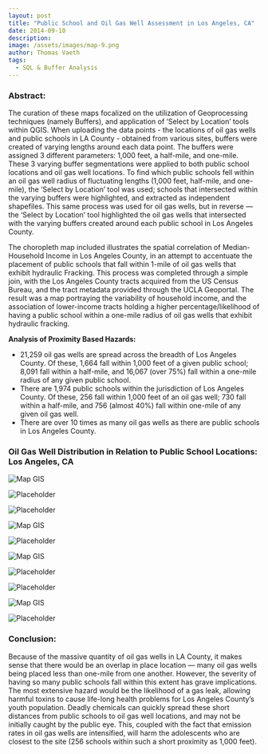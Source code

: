 ```yaml
---
layout: post
title: "Public School and Oil Gas Well Assessment in Los Angeles, CA" 
date: 2014-09-10
description: 
image: /assets/images/map-9.png
author: Thomas Vaeth
tags: 
  - SQL & Buffer Analysis
---
```


### Abstract:

The curation of these maps focalized on the utilization of Geoprocessing techniques (namely Buffers), and application of ‘Select by Location’ tools within QGIS. When uploading the data points - the locations of oil gas wells and public schools in LA County - obtained from various sites, buffers were created of varying lengths around each data point. The buffers were assigned 3 different parameters: 1,000 feet, a half-mile, and one-mile. These 3 varying buffer segmentations were applied to both public school locations and oil gas well locations. To find which public schools fell within an oil gas well radius of fluctuating lengths (1,000 feet, half-mile, and one-mile), the ‘Select by Location’ tool was used; schools that intersected within the varying buffers were highlighted, and extracted as independent shapefiles. This same process was used for oil gas wells, but in reverse — the ‘Select by Location’ tool highlighted the oil gas wells that intersected with the varying buffers created around each public school in Los Angeles County.

The choropleth map included illustrates the spatial correlation of Median-Household Income in Los Angeles County, in an attempt to accentuate the placement of public schools that fall within 1-mile of oil gas wells that exhibit hydraulic Fracking. This process was completed through a simple join, with the Los Angeles County tracts acquired from the US Census Bureau, and the tract metadata provided through the UCLA Geoportal. The result was a map portraying the variability of household income, and the association of lower-income tracts holding a higher percentage/likelihood of having a public school within a one-mile radius of oil gas wells that exhibit hydraulic fracking.

**Analysis of Proximity Based Hazards:**
- 21,259 oil gas wells are spread across the breadth of Los Angeles County. Of these, 1,664 fall within 1,000 feet of a given public school; 8,091 fall within a half-mile, and 16,067 (over 75%) fall within a one-mile radius of any given public school.
- There are 1,974 public schools within the jurisdiction of Los Angeles County. Of these, 256 fall within 1,000 feet of an oil gas well; 730 fall within a half-mile, and 756 (almost 40%) fall within one-mile of any given oil gas well.
- There are over 10 times as many oil gas wells as there are public schools in Los Angeles County.

### Oil Gas Well Distribution in Relation to Public School Locations: Los Angeles, CA

![Map GIS](/assets/images/map-1.png)

![Placeholder](/assets/images/map-2.png)

![Placeholder](/assets/images/map-3.png)

![Map GIS](/assets/images/map-4.png)

![Placeholder](/assets/images/map-5.png)

![Map GIS](/assets/images/map-6.png)

![Placeholder](/assets/images/map-7.png)

![Placeholder](/assets/images/map-8.png)

![Map GIS](/assets/images/map-9.png)

![Placeholder](/assets/images/map-10.png)

### Conclusion:
Because of the massive quantity of oil gas wells in LA County, it makes sense that there would be an overlap in place location — many oil gas wells being placed less than one-mile from one another. However, the severity of having so many public schools fall within this extent has grave implications. The most extensive hazard would be the likelihood of a gas leak, allowing harmful toxins to cause life-long health problems for Los Angeles County’s youth population. Deadly chemicals can quickly spread these short distances from public schools to oil gas well locations, and may not be initially caught by the public eye. This, coupled with the fact that emission rates in oil gas wells are intensified, will harm the adolescents who are closest to the site (256 schools within such a short proximity as 1,000 feet).


